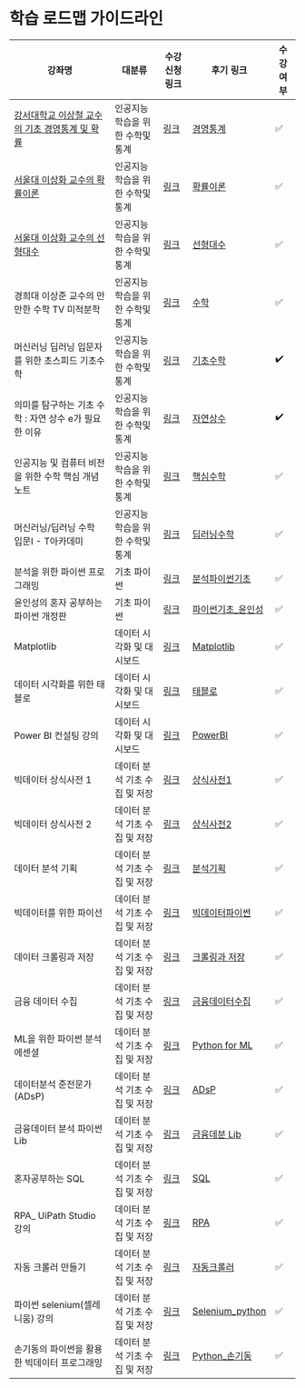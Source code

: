 # 학습 로드맵 가이드라인

|강좌명|대분류|수강신청 링크|후기 링크|수강 여부|
|------|-------|----|----|----|
|[강서대학교 이상철 교수의 기초 경영통계 및 확률](https://www.youtube.com/playlist?list=PLEUKy_nwlzwHhkGKF7l3lWxqYKTjnnv5M)|인공지능 학습을 위한 수학및통계|[링크](https://bigleader.first10.co.kr/?m=shop&uid=1466)|[경영통계](https://docs.google.com/spreadsheets/d/1LVh4vL7HR_imA-Q5u6GVP05Ke2371twqbY0iYx-LmqA/edit?usp=drive_link)|:white_check_mark:|
|[서울대 이상화 교수의 확률이론](https://www.youtube.com/playlist?list=PL4KjArv2DnjAaEjXXUJnVNeuli32JPQ-A)|인공지능 학습을 위한 수학및통계|[링크](https://bigleader.first10.co.kr/?m=shop&uid=1415)|[확률이론](http://docs.google.com/spreadsheets/d/1IoluY343m2ZzEFTyOMQB4EC5Mchy2b6RoMBQWzxEw7E/edit)|:white_check_mark:|
|[서울대 이상화 교수의 선형대수](https://www.youtube.com/@user-xx1mm6mk5y/playlists)|인공지능 학습을 위한 수학및통계|[링크](https://bigleader.first10.co.kr/?m=shop&uid=1417)|[선형대수](https://docs.google.com/spreadsheets/d/17Z7mjNEvU0NcyiV4_qVbuUAQmSa2hC5Hoq2_zZM1Va0/edit#gid=0)|:white_check_mark:|
|경희대 이상준 교수의 만만한 수학 TV 미적분학|인공지능 학습을 위한 수학및통계|[링크](https://bigleader.first10.co.kr/?m=shop&uid=1467)|[수학](https://docs.google.com/spreadsheets/d/1KZbSn7CoQOCX83C5sBe3KuPQGf0jsXEwviEzagtpzEM/edit?usp=drive_link)|:white_check_mark:|
|머신러닝 딥러닝 입문자를 위한 초스피드 기초수학|인공지능 학습을 위한 수학및통계|[링크](https://bigleader.first10.co.kr/?m=shop&uid=1460)|[기초수학](https://docs.google.com/spreadsheets/d/1Kca0ZVvzK_K8Gr1nfxdeS1Aixdz4Slk1WCxpoNuJZGs/edit?usp=drive_link)|:heavy_check_mark:|
|의미를 탐구하는 기초 수학 : 자연 상수 e가 필요한 이유|인공지능 학습을 위한 수학및통계|[링크](https://bigleader.first10.co.kr/?m=shop&uid=1459)|[자연상수](https://docs.google.com/spreadsheets/d/13Y6s5cRLFArynr3OJS84RhxJJpFv28EXvjoOhSj3GP0/edit?usp=drive_link)|:heavy_check_mark:|
|인공지능 및 컴퓨터 비전을 위한 수학 핵심 개념노트|인공지능 학습을 위한 수학및통계|[링크](https://bigleader.first10.co.kr/?m=shop&uid=1419)|[핵심수학](https://docs.google.com/spreadsheets/d/1DK4VcMgrgR1Opg6sFF2VLE80DHCs6Y1M6qTRk4cc1L0/edit?usp=drive_link)|:white_check_mark:|
|머신러닝/딥러닝 수학 입문I - T아카데미|인공지능 학습을 위한 수학및통계|[링크](https://bigleader.first10.co.kr/?m=shop&uid=1418)|[딥러닝수학](https://docs.google.com/spreadsheets/d/1PvYdXIySMw72OPXPPR6r2hYJZZvO2Ox6Mfw5_1ksyyE/edit?usp=drive_link)|:white_check_mark:|
|분석을 위한 파이썬 프로그래밍|기초 파이썬|[링크](https://bigleader.first10.co.kr/?m=shop&uid=1420)|[분석파이썬기초](https://docs.google.com/spreadsheets/d/1TLDlzYsVs1kS09DEUfSSXSNB9MHcYIy4ooDkBror7qg/edit?usp=drive_link)|:white_check_mark:|
|윤인성의 혼자 공부하는 파이썬 개정판|기초 파이썬|[링크](https://bigleader.first10.co.kr/?m=shop&uid=1461)|[파이썬기초_윤인성](https://docs.google.com/spreadsheets/d/1zxaDzI597QYVfyjRhQ_5ywWGZw451AAsqZC1uELdDwo/edit?usp=drive_link)|:white_check_mark:|
|Matplotlib|데이터 시각화 및 대시보드|[링크](https://bigleader.first10.co.kr/?m=shop&uid=1468)|[Matplotlib](https://docs.google.com/spreadsheets/d/1u_JDmyGrH-lX7LKFmA8unBZy5vA9zGna-tVKvOlpglQ/edit?usp=drive_link)|:white_check_mark:|
|데이터 시각화를 위한 태블로|데이터 시각화 및 대시보드|[링크](https://bigleader.first10.co.kr/?m=shop&uid=1421)|[태블로](https://docs.google.com/spreadsheets/d/1jLQcB3glub5jhqPKoQ12DxZ97E1qh2sae9UySvcv6PY/edit?usp=drive_link)|:white_check_mark:|
|Power BI 컨설팅 강의|데이터 시각화 및 대시보드|[링크](https://bigleader.first10.co.kr/?m=shop&uid=1469)|[PowerBI](https://docs.google.com/spreadsheets/d/1aIQdYso_FMx-XINTQAGD1NfzVVznjoPV5TVYIzAodwI/edit?usp=drive_link)|:white_check_mark:|
|빅데이터 상식사전 1|데이터 분석 기초 수집 및 저장|[링크](https://bigleader.first10.co.kr/?m=shop&uid=1431)|[상식사전1](https://docs.google.com/spreadsheets/d/1FQAx6H-kXXAT2FnfFIOnX-OncrbodusIzxmeMd34ZGU/edit?usp=drive_link)|:white_check_mark:|
|빅데이터 상식사전 2|데이터 분석 기초 수집 및 저장|[링크](https://bigleader.first10.co.kr/?m=shop&uid=1430)|[상식사전2](https://docs.google.com/spreadsheets/d/1DOUIkVblMDGhWvGK6WVNQR_ALqJsJYQq0W1uCbT0PJY/edit?usp=drive_link)|:white_check_mark:|
|데이터 분석 기획|데이터 분석 기초 수집 및 저장|[링크](https://bigleader.first10.co.kr/?m=shop&uid=1429)|[분석기획](https://docs.google.com/spreadsheets/d/1-0NBseZb24GeyUu1URqC0J7D--CYrtFPUty1XKvmE48/edit?usp=drive_link)|:white_check_mark:|
|빅데이터를 위한 파이선|데이터 분석 기초 수집 및 저장|[링크](https://bigleader.first10.co.kr/?m=shop&uid=1423)|[빅데이터파이썬](https://docs.google.com/spreadsheets/d/1E-vU4y8pd4M6UzyRnM4Z8HL7wY9Cr9JrP5y5aodTbAo/edit?usp=drive_link)|:white_check_mark:|
|데이터 크롤링과 저장|데이터 분석 기초 수집 및 저장|[링크](https://bigleader.first10.co.kr/?m=shop&uid=1433)|[크롤링과 저장](https://docs.google.com/spreadsheets/d/1Mw80hEuk26SCfgDfsQGIoFGFjnS9kaWkX2PbwWn2L5g/edit?usp=drive_link)|:white_check_mark:|
|금융 데이터 수집|데이터 분석 기초 수집 및 저장|[링크](https://bigleader.first10.co.kr/?m=shop&uid=1432)|[금융데이터수집](https://docs.google.com/spreadsheets/d/1sq6OtCebdooN9OkEHJGBVnWdBTpcaPiS8-rS9CiwQAc/edit?usp=drive_link)|:white_check_mark:|
|ML을 위한 파이썬 분석 에센셜|데이터 분석 기초 수집 및 저장|[링크](https://bigleader.first10.co.kr/?m=shop&uid=1436)|[Python for ML](https://docs.google.com/spreadsheets/d/1o_yNTrDmf_MYp1W6pKWjFN2lVTdMLFw2y6Ewfbuerbs/edit?usp=drive_link)|:white_check_mark:|
|데이터분석 준전문가(ADsP)|데이터 분석 기초 수집 및 저장|[링크](https://bigleader.first10.co.kr/?m=shop&uid=1428)|[ADsP](https://docs.google.com/spreadsheets/d/1Z-QGa5NLqMPPyDjnGuK5EYpChCAp2rCZGtLwHk-x71Y/edit?usp=drive_link)|:white_check_mark:|
|금융데이터 분석 파이썬 Lib|데이터 분석 기초 수집 및 저장|[링크](https://bigleader.first10.co.kr/?m=shop&uid=1427)|[금융데분 Lib](https://docs.google.com/spreadsheets/d/10B8JbLdqWwAP1iT0FD6C6yt74UjIlpVwfAFOhT9jXPI/edit?usp=drive_link)|:white_check_mark:|
|혼자공부하는 SQL|데이터 분석 기초 수집 및 저장|[링크](https://bigleader.first10.co.kr/?m=shop&uid=1470)|[SQL](https://docs.google.com/spreadsheets/d/1jfd5stb9EqHqYtocgF-dF_Tcf7RX37jJCew5Kl-MZmA/edit?usp=drive_link)|:white_check_mark:|
|RPA_ UiPath Studio 강의|데이터 분석 기초 수집 및 저장|[링크](https://bigleader.first10.co.kr/?m=shop&uid=1471)|[RPA](https://docs.google.com/spreadsheets/d/1jKKqp4EnfN-_EDmU0b_ZAAjX23JFCfPx6IUR_0LOHa4/edit?usp=drive_link)|:white_check_mark:|
|자동 크롤러 만들기 |데이터 분석 기초 수집 및 저장|[링크](https://bigleader.first10.co.kr/?m=shop&uid=1472)|[자동크롤러](https://docs.google.com/spreadsheets/d/1zy7qK2JaU8Obakjq5aPOGXEXiZ1TjfNxivxlFdSrr2Q/edit?usp=drive_link)|:white_check_mark:|
|파이썬 selenium(셀레니움) 강의|데이터 분석 기초 수집 및 저장|[링크](https://bigleader.first10.co.kr/?m=shop&uid=1473)|[Selenium_python](https://docs.google.com/spreadsheets/d/1lOSw4EdAwZYFdRtXwJt50slWve0-dpFozSM1H8_cisk/edit?usp=drive_link)|:white_check_mark:|
|손기동의 파이썬을 활용한 빅데이터 프로그래밍|데이터 분석 기초 수집 및 저장|[링크](https://bigleader.first10.co.kr/?m=shop&uid=1474)|[Python_손기동](https://docs.google.com/spreadsheets/d/1EyWpS-qGvpZ4FSTlYoTH9zsj4Z9QTvNerpkbBCCxVCA/edit?usp=drive_link)|:white_check_mark:|